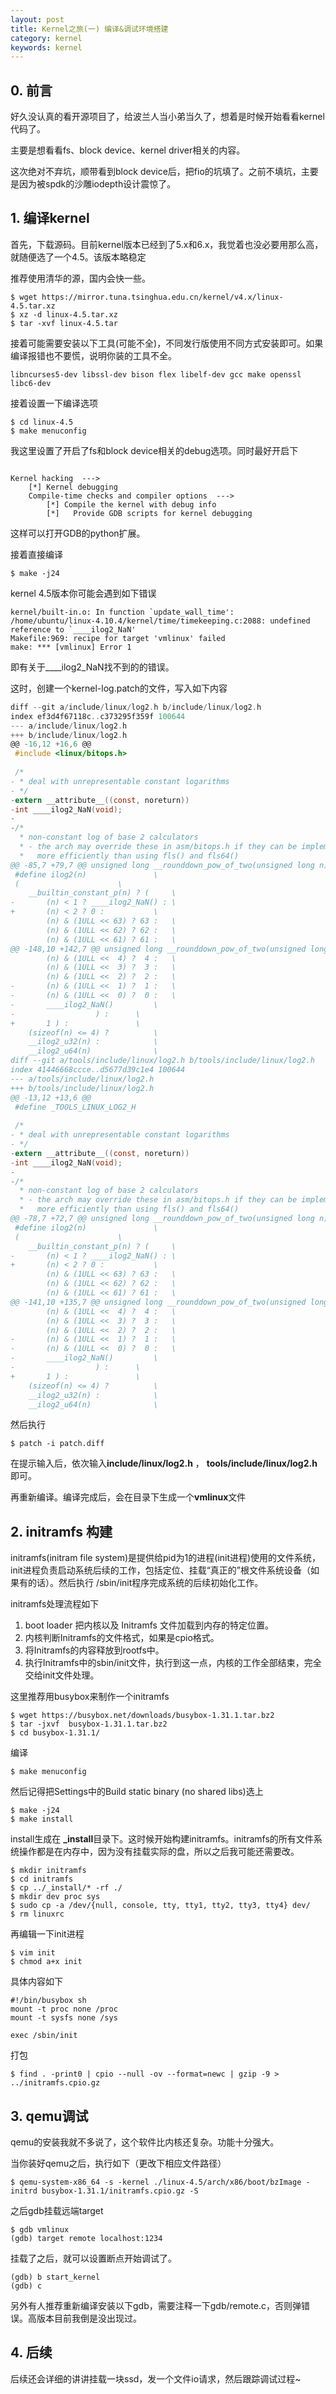 ```yaml
---
layout: post
title: Kernel之旅(一) 编译&调试环境搭建
category: kernel
keywords: kernel
---
```



## 0. 前言

好久没认真的看开源项目了，给波兰人当小弟当久了，想着是时候开始看看kernel代码了。

主要是想看看fs、block device、kernel driver相关的内容。

这次绝对不弃坑，顺带看到block device后，把fio的坑填了。之前不填坑，主要是因为被spdk的沙雕iodepth设计震惊了。 

## 1. 编译kernel

首先，下载源码。目前kernel版本已经到了5.x和6.x，我觉着也没必要用那么高，就随便选了一个4.5。该版本略稳定

推荐使用清华的源，国内会快一些。
```$shell
$ wget https://mirror.tuna.tsinghua.edu.cn/kernel/v4.x/linux-4.5.tar.xz
$ xz -d linux-4.5.tar.xz
$ tar -xvf linux-4.5.tar
```

接着可能需要安装以下工具(可能不全)，不同发行版使用不同方式安装即可。如果编译报错也不要慌，说明你装的工具不全。

```$shell
libncurses5-dev libssl-dev bison flex libelf-dev gcc make openssl libc6-dev
```

接着设置一下编译选项
```$shell
$ cd linux-4.5
$ make menuconfig 
```

我这里设置了开启了fs和block device相关的debug选项。同时最好开启下

```$shell

Kernel hacking  ---> 
    [*] Kernel debugging
    Compile-time checks and compiler options  --->
        [*] Compile the kernel with debug info
        [*]   Provide GDB scripts for kernel debugging

```

这样可以打开GDB的python扩展。

接着直接编译

```$shell
$ make -j24
```

kernel 4.5版本你可能会遇到如下错误
```$shell
kernel/built-in.o: In function `update_wall_time':
/home/ubuntu/linux-4.10.4/kernel/time/timekeeping.c:2088: undefined reference to `____ilog2_NaN'
Makefile:969: recipe for target 'vmlinux' failed
make: *** [vmlinux] Error 1
```

即有关于____ilog2_NaN找不到的的错误。

这时，创建一个kernel-log.patch的文件，写入如下内容
```c
diff --git a/include/linux/log2.h b/include/linux/log2.h
index ef3d4f67118c..c373295f359f 100644
--- a/include/linux/log2.h
+++ b/include/linux/log2.h
@@ -16,12 +16,6 @@
 #include <linux/bitops.h>
 
 /*
- * deal with unrepresentable constant logarithms
- */
-extern __attribute__((const, noreturn))
-int ____ilog2_NaN(void);
-
-/*
  * non-constant log of base 2 calculators
  * - the arch may override these in asm/bitops.h if they can be implemented
  *   more efficiently than using fls() and fls64()
@@ -85,7 +79,7 @@ unsigned long __rounddown_pow_of_two(unsigned long n)
 #define ilog2(n)				\
 (						\
 	__builtin_constant_p(n) ? (		\
-		(n) < 1 ? ____ilog2_NaN() :	\
+		(n) < 2 ? 0 :			\
 		(n) & (1ULL << 63) ? 63 :	\
 		(n) & (1ULL << 62) ? 62 :	\
 		(n) & (1ULL << 61) ? 61 :	\
@@ -148,10 +142,7 @@ unsigned long __rounddown_pow_of_two(unsigned long n)
 		(n) & (1ULL <<  4) ?  4 :	\
 		(n) & (1ULL <<  3) ?  3 :	\
 		(n) & (1ULL <<  2) ?  2 :	\
-		(n) & (1ULL <<  1) ?  1 :	\
-		(n) & (1ULL <<  0) ?  0 :	\
-		____ilog2_NaN()			\
-				   ) :		\
+		1 ) :				\
 	(sizeof(n) <= 4) ?			\
 	__ilog2_u32(n) :			\
 	__ilog2_u64(n)				\
diff --git a/tools/include/linux/log2.h b/tools/include/linux/log2.h
index 41446668ccce..d5677d39c1e4 100644
--- a/tools/include/linux/log2.h
+++ b/tools/include/linux/log2.h
@@ -13,12 +13,6 @@
 #define _TOOLS_LINUX_LOG2_H
 
 /*
- * deal with unrepresentable constant logarithms
- */
-extern __attribute__((const, noreturn))
-int ____ilog2_NaN(void);
-
-/*
  * non-constant log of base 2 calculators
  * - the arch may override these in asm/bitops.h if they can be implemented
  *   more efficiently than using fls() and fls64()
@@ -78,7 +72,7 @@ unsigned long __rounddown_pow_of_two(unsigned long n)
 #define ilog2(n)				\
 (						\
 	__builtin_constant_p(n) ? (		\
-		(n) < 1 ? ____ilog2_NaN() :	\
+		(n) < 2 ? 0 :			\
 		(n) & (1ULL << 63) ? 63 :	\
 		(n) & (1ULL << 62) ? 62 :	\
 		(n) & (1ULL << 61) ? 61 :	\
@@ -141,10 +135,7 @@ unsigned long __rounddown_pow_of_two(unsigned long n)
 		(n) & (1ULL <<  4) ?  4 :	\
 		(n) & (1ULL <<  3) ?  3 :	\
 		(n) & (1ULL <<  2) ?  2 :	\
-		(n) & (1ULL <<  1) ?  1 :	\
-		(n) & (1ULL <<  0) ?  0 :	\
-		____ilog2_NaN()			\
-				   ) :		\
+		1 ) :				\
 	(sizeof(n) <= 4) ?			\
 	__ilog2_u32(n) :			\
 	__ilog2_u64(n)				\
```

然后执行
```shell
$ patch -i patch.diff
```

在提示输入后，依次输入**include/linux/log2.h**  ， **tools/include/linux/log2.h**即可。

再重新编译。编译完成后，会在目录下生成一个**vmlinux**文件



## 2. initramfs 构建 

initramfs(initram file system)是提供给pid为1的进程(init进程)使用的文件系统，init进程负责启动系统后续的工作，包括定位、挂载“真正的”根文件系统设备（如果有的话）。然后执行 /sbin/init程序完成系统的后续初始化工作。

initramfs处理流程如下

1. boot loader 把内核以及 Initramfs 文件加载到内存的特定位置。
2. 内核判断Initramfs的文件格式，如果是cpio格式。
3. 将Initramfs的内容释放到rootfs中。
4. 执行Initramfs中的sbin/init文件，执行到这一点，内核的工作全部结束，完全交给init文件处理。

这里推荐用busybox来制作一个initramfs

```shell 
$ wget https://busybox.net/downloads/busybox-1.31.1.tar.bz2
$ tar -jxvf  busybox-1.31.1.tar.bz2
$ cd busybox-1.31.1/
```

编译
```shell 
$ make menuconfig
```

然后记得把Settings中的Build static binary (no shared libs)选上
```shell
$ make -j24
$ make install
```

install生成在 **_install**目录下。这时候开始构建initramfs。initramfs的所有文件系统操作都是在内存中，因为没有挂载实际的盘，所以之后我可能还需要改。
```shell
$ mkdir initramfs
$ cd initramfs
$ cp ../_install/* -rf ./
$ mkdir dev proc sys
$ sudo cp -a /dev/{null, console, tty, tty1, tty2, tty3, tty4} dev/
$ rm linuxrc
```

再编辑一下init进程
```shell
$ vim init
$ chmod a+x init
```

具体内容如下
```shell
#!/bin/busybox sh         
mount -t proc none /proc  
mount -t sysfs none /sys  

exec /sbin/init
```

打包
```shell
$ find . -print0 | cpio --null -ov --format=newc | gzip -9 > ../initramfs.cpio.gz
```

## 3. qemu调试 

qemu的安装我就不多说了，这个软件比内核还复杂。功能十分强大。

当你装好qemu之后，执行如下（更改下相应文件路径）
```shell 
$ qemu-system-x86_64 -s -kernel ./linux-4.5/arch/x86/boot/bzImage -initrd busybox-1.31.1/initramfs.cpio.gz -S
```

之后gdb挂载远端target
```shell
$ gdb vmlinux
(gdb) target remote localhost:1234
```

挂载了之后，就可以设置断点开始调试了。

```shell
(gdb) b start_kernel
(gdb) c
```

另外有人推荐重新编译安装以下gdb，需要注释一下gdb/remote.c，否则弹错误。高版本目前我倒是没出现过。

## 4. 后续

后续还会详细的讲讲挂载一块ssd，发一个文件io请求，然后跟踪调试过程~